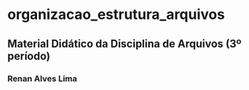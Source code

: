 # organizacao_estrutura_arquivos

## Material Didático da Disciplina de Arquivos (3º período)

### Renan Alves Lima